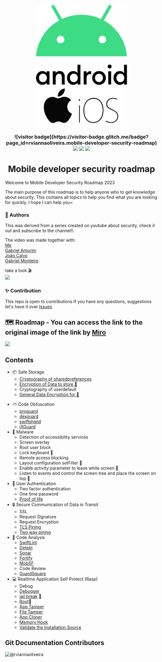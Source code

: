 <p align="center">
  <img src="android.png" align="center" width=300>
  <img src="ios.jpeg" align="center" width=300>
</p>


<h3 align="center"> 
![visitor badge](https://visitor-badge.glitch.me/badge?page_id=rviannaoliveira.mobile-developer-security-roadmap)
<a href="https://www.linkedin.com/in/rviannaoliveira"><img src="https://user-images.githubusercontent.com/5540492/212076261-85e22389-eaae-4ac0-9c9d-06196f54ac70.png" height="20px"/></a>
<a href="https://medium.com/@rodrigo.vianna.oliveira"><img src="https://img.shields.io/badge/Medium-12100E?style=for-the-badge&logo=medium&logoColor=white" height="20px"/></a>
<a href="https://www.youtube.com/c/CodandoTV"><img src="https://img.shields.io/badge/YouTube-FF0000?style=for-the-badge&logo=youtube&logoColor=white" height="20px"/></a>
</h3> 

<h1 align="center">Mobile developer security roadmap</h1>


Welcome to Mobile Developer Security Roadmap 2023

The main purpose of this roadmap is to help anyone who to get knowledge about security.
This contains all topics to help you find what you are looking for quickly. I hope I can help you=


### :book: Authors
This was derived from a series created on youtube about security, check it out and subscribe to the channel!\

The video was made together with:\
[Me](https://www.linkedin.com/in/rviannaoliveira)\
[Gabriel Amorim](https://www.linkedin.com/in/gabriel-silveira-amorim-2a8b5827/)\
[João Calvo](https://www.linkedin.com/in/jfc-nunes/)\
[Gabriel Monteiro](https://www.linkedin.com/in/gabriel-silveira-amorim-2a8b5827)


take a look :clapper:\
<a href="https://www.youtube.com/watch?v=edPQ_CEVrgo&list=PL-7tME9TKyA4W3WLme-8gp2mw5nhtSG-E"><img src="https://img.shields.io/badge/YouTube-FF0000?style=for-the-badge&logo=youtube&logoColor=white" height="20px"/></a>

### ✨ Contribution 
This repo is open to contributions
If you have any questions, suggestions let's have it over [Issues](https://github.com/rviannaoliveira/mobile-developer-security-roadmap/issues)

## 🗺️ Roadmap - You can access the link to the original image of the link by [Miro](https://miro.com/app/board/uXjVPkAoz6k=/)

<image src="general.png"/>

## Contents

- 📦 Safe Storage
  * [Cryptography of sharedpreferences](https://developer.android.com/reference/androidx/security/crypto/EncryptedSharedPreferences)
  * [Encryption of Data to store 🤖](https://developer.android.com/reference/androidx/security/crypto/MasterKey.Builder)
  * Cryptography of userdefault
  * [General Data Encryption for :apple:](https://github.com/apple/swift-crypto)
* ⛅ Code Obfuscation
  * [proguard](https://developer.android.com/studio/build/shrink-code)
  * [dexguard](https://www.guardsquare.com/)
  * [swiftshield](https://github.com/rockbruno/swiftshield)
  * [iXGuard](https://www.guardsquare.com/)
* 🦠 Malware
  * Detection of accessibility services
  * Screen overlay
  * Root user block
  * Lock keyboard 🍎
  * Remote access blocking
  * Layout configuration setFilter 🍎
  * Enable activity parameter to leave white screen 🤖
  * Listen to events and control the screen tree and place the screen on top :apple:
* 🔑 User Authentication
  * Two factor authentication
  * One time password 
  * [Proof of life](https://www.liveness.com/)
* 🔒 Secure Communication of Data in Transit
  * SSL
  * Request Signature
  * Request Encryption
  * [TLS Pining](https://owasp.org/www-community/controls/Certificate_and_Public_Key_Pinning)
  * [Two way pining](https://owasp.org/www-community/controls/Certificate_and_Public_Key_Pinning)
* 🔎 Code Analysis
  * [SwiftLint](https://github.com/realm/SwiftLint)
  * [Detekt](https://github.com/detekt/detekt)
  * [Sonar](https://www.sonarsource.com/products/sonarqube/)
  * [Fortify](https://fortifyapp.com/)
  * [MobSF](https://github.com/MobSF/Mobile-Security-Framework-MobSF)
  * Code Review
  * [GuardSquare](https://www.guardsquare.com)
* 💻 Realtime Application Self Protect (Rasp) 
  * Debug
  * [Debugger](https://dexprotector.com/docs)
  * [jail break](https://medium.com/@i0sa/jailbreak-development-for-ios-developers-ba3cc54ee8f8) 🍎
  * [Root](https://github.com/scottyab/rootbeer)🤖
  * [App Tamper](https://dexprotector.com/docs)
  * [File Tamper](https://dexprotector.com/docs)
  * [App Cloner](https://proandroiddev.com/preventing-android-app-cloning-e3194269bcfa)
  * [Memory Hook](https://dexprotector.com/docs)
  * [Validate the Installation Source](https://dexprotector.com/docs)

## Git Documentation Contributors
<img src="https://avatars.githubusercontent.com/u/7690931?s=96&amp;v=4" width="64" height="64" alt="@rviannaoliveira">




